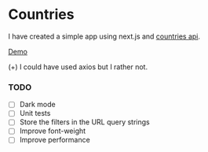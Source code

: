 # Countries

I have created a simple app using next.js and [countries api](https://restcountries.com/).

[Demo](https://countries-by-sima.netlify.app/)

(+) I could have used axios but I rather not.

### TODO

- [ ] Dark mode
- [ ] Unit tests
- [ ] Store the filters in the URL query strings
- [ ] Improve font-weight
- [ ] Improve performance
